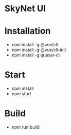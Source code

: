 # SkyNet UI

# Installation

- npm install -g @vue/cli
- npm install -g @vue/cli-init
- npm install -g quasar-cli

# Start
- npm install
- npm start

# Build
- npm run build